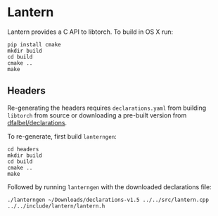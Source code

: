 # Lantern

Lantern provides a C API to libtorch. To build in OS X run:

```
pip install cmake
mkdir build
cd build
cmake ..
make
```

## Headers

Re-generating the headers requires `declarations.yaml` from building `libtorch` from source or downloading a pre-built version from [dfalbel/declarations](https://github.com/dfalbel/declarations/releases/tag/declarations).

To re-generate, first build `lanterngen`:

```
cd headers
mkdir build
cd build
cmake ..
make
```

Followed by running `lanterngen` with the downloaded declarations file:

```
./lanterngen ~/Downloads/declarations-v1.5 ../../src/lantern.cpp ../../include/lantern/lantern.h
```
